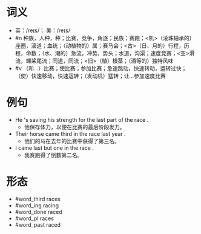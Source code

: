 # 词义
- 英：/reɪs/； 美：/reɪs/
- #n 种族，人种，种；比赛，竞争，角逐；民族；赛跑；<机>（滚珠轴承的）座圈，滚道；血统；（动植物的）属；赛马会；<古>（日、月的）行程，历程，命数；（水、潮的）急流，冲势，势头；水道，沟渠；速度竞赛；<空>滑流，螺桨尾流；同道，同流；<旧>（植）根茎；（酒等的）独特风味
- #v （和…）比赛；使比赛；参加比赛；急速跳动，快速转动，运转过快；（使）快速移动，快速运转；（发动机）猛转；让…参加速度比赛
# 例句
- He 's saving his strength for the last part of the race .
	- 他保存体力，以便在比赛的最后阶段发力。
- Their horse came third in the race last year .
	- 他们的马在去年的比赛中获得了第三名。
- I came last but one in the race .
	- 我赛跑得了倒数第二名。
# 形态
- #word_third races
- #word_ing racing
- #word_done raced
- #word_pl races
- #word_past raced
